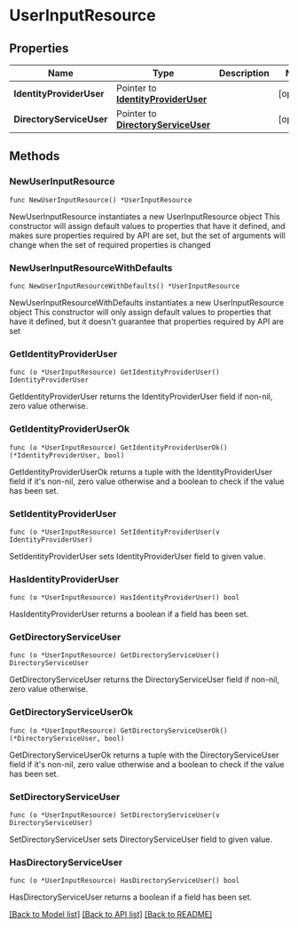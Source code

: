 # UserInputResource

## Properties

Name | Type | Description | Notes
------------ | ------------- | ------------- | -------------
**IdentityProviderUser** | Pointer to [**IdentityProviderUser**](IdentityProviderUser.md) |  | [optional] 
**DirectoryServiceUser** | Pointer to [**DirectoryServiceUser**](DirectoryServiceUser.md) |  | [optional] 

## Methods

### NewUserInputResource

`func NewUserInputResource() *UserInputResource`

NewUserInputResource instantiates a new UserInputResource object
This constructor will assign default values to properties that have it defined,
and makes sure properties required by API are set, but the set of arguments
will change when the set of required properties is changed

### NewUserInputResourceWithDefaults

`func NewUserInputResourceWithDefaults() *UserInputResource`

NewUserInputResourceWithDefaults instantiates a new UserInputResource object
This constructor will only assign default values to properties that have it defined,
but it doesn't guarantee that properties required by API are set

### GetIdentityProviderUser

`func (o *UserInputResource) GetIdentityProviderUser() IdentityProviderUser`

GetIdentityProviderUser returns the IdentityProviderUser field if non-nil, zero value otherwise.

### GetIdentityProviderUserOk

`func (o *UserInputResource) GetIdentityProviderUserOk() (*IdentityProviderUser, bool)`

GetIdentityProviderUserOk returns a tuple with the IdentityProviderUser field if it's non-nil, zero value otherwise
and a boolean to check if the value has been set.

### SetIdentityProviderUser

`func (o *UserInputResource) SetIdentityProviderUser(v IdentityProviderUser)`

SetIdentityProviderUser sets IdentityProviderUser field to given value.

### HasIdentityProviderUser

`func (o *UserInputResource) HasIdentityProviderUser() bool`

HasIdentityProviderUser returns a boolean if a field has been set.

### GetDirectoryServiceUser

`func (o *UserInputResource) GetDirectoryServiceUser() DirectoryServiceUser`

GetDirectoryServiceUser returns the DirectoryServiceUser field if non-nil, zero value otherwise.

### GetDirectoryServiceUserOk

`func (o *UserInputResource) GetDirectoryServiceUserOk() (*DirectoryServiceUser, bool)`

GetDirectoryServiceUserOk returns a tuple with the DirectoryServiceUser field if it's non-nil, zero value otherwise
and a boolean to check if the value has been set.

### SetDirectoryServiceUser

`func (o *UserInputResource) SetDirectoryServiceUser(v DirectoryServiceUser)`

SetDirectoryServiceUser sets DirectoryServiceUser field to given value.

### HasDirectoryServiceUser

`func (o *UserInputResource) HasDirectoryServiceUser() bool`

HasDirectoryServiceUser returns a boolean if a field has been set.


[[Back to Model list]](../README.md#documentation-for-models) [[Back to API list]](../README.md#documentation-for-api-endpoints) [[Back to README]](../README.md)


